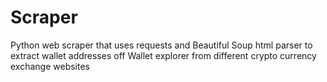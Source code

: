 # Scraper
Python web scraper that uses requests and Beautiful Soup html parser to extract wallet
addresses off Wallet explorer from different crypto currency exchange websites
